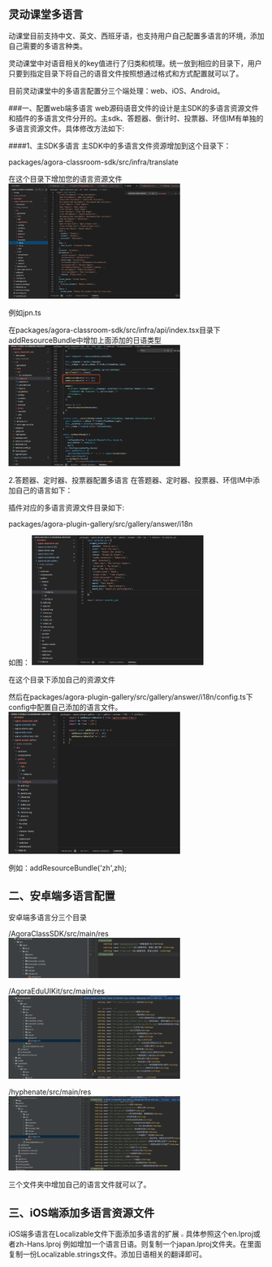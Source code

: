 ## 灵动课堂多语言
动课堂目前支持中文、英文、西班牙语，也支持用户自己配置多语言的环境，添加自己需要的多语言种类。

灵动课堂中对语音相关的key值进行了归类和梳理。统一放到相应的目录下，用户只要到指定目录下将自己的语音文件按照想通过格式和方式配置就可以了。

目前灵动课堂中的多语言配置分三个端处理：web、iOS、Android。

###一、配置web端多语言
web源码语音文件的设计是主SDK的多语言资源文件和插件的多语言文件分开的。主sdk、答题器、倒计时、投票器、环信IM有单独的多语言资源文件。具体修改方法如下:

####1、主SDK多语言
主SDK中的多语言文件资源增加到这个目录下：

packages/agora-classroom-sdk/src/infra/translate

在这个目录下增加您的语言资源文件
<img src="./images/launguage_1.png" style="zoom: 33%;" />


例如jpn.ts

在packages/agora-classroom-sdk/src/infra/api/index.tsx目录下addResourceBundle中增加上面添加的日语类型
<img src="./images/launguage_2.png" style="zoom: 33%;" />

2.答题器、定时器、投票器配置多语言
在答题器、定时器、投票器、环信IM中添加自己的语言如下：

插件对应的多语言资源文件目录如下:

packages/agora-plugin-gallery/src/gallery/answer/i18n

如图：
<img src="./images/launguage_3.png" style="zoom: 33%;" />

在这个目录下添加自己的资源文件

然后在packages/agora-plugin-gallery/src/gallery/answer/i18n/config.ts下config中配置自己添加的语言文件。
<img src="./images/launguage_4.png" style="zoom: 33%;" />

例如：addResourceBundle('zh',zh);

## 二、安卓端多语言配置
安卓端多语言分三个目录

/AgoraClassSDK/src/main/res
<img src="./images/launguage_5.png" style="zoom: 33%;" />

/AgoraEduUIKit/src/main/res
<img src="./images/launguage_6.png" style="zoom: 33%;" />

/hyphenate/src/main/res
<img src="./images/launguage_7.png" style="zoom: 33%;" />

三个文件夹中增加自己的语言文件就可以了。

## 三、iOS端添加多语言资源文件
iOS端多语言在Localizable文件下面添加多语言的扩展
<img src="./images/launguage_9.png" style="zoom: 33%;" />
具体参照这个en.lproj或者zh-Hans.lproj
例如增加一个语言日语。则复制一个japan.lproj文件夹。在里面复制一份Localizable.strings文件。添加日语相关的翻译即可。